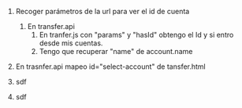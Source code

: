 1. Recoger parámetros de la url para ver el id de cuenta
   1. En transfer.api
      1. En tranfer.js con "params" y "hasId" obtengo el Id y si entro desde mis cuentas.
      2. Tengo que recuperar "name" de account.name


2. En trasnfer.api mapeo id="select-account" de tansfer.html
3. sdf
4. sdf
